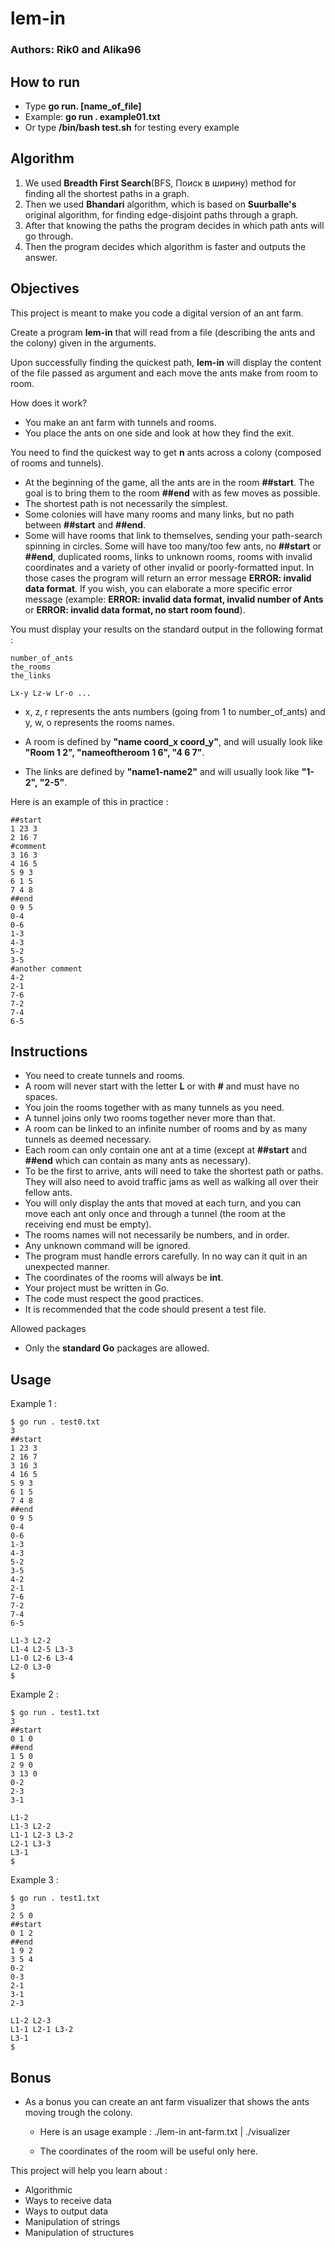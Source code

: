 # lem-in

### Authors: Rik0 and Alika96


## How to run
* Type  **go run. [name_of_file]**
* Example: **go run . example01.txt**
* Or type **/bin/bash test.sh** for testing every example

## Algorithm 
1. We used **Breadth First Search**(BFS, Поиск в ширину) method for finding all the shortest paths in a graph.
2. Then we used **Bhandari** algorithm, which is based on **Suurballe's** original algorithm, for finding edge-disjoint paths through a graph.
3. After that knowing the paths the program decides in which path ants will go through.
4. Then the program decides which algorithm is faster and outputs the answer.

## Objectives

This project is meant to make you code a digital version of an ant farm.

Create a program **lem-in** that will read from a file (describing the ants and the colony) given in the arguments.

Upon successfully finding the quickest path, **lem-in** will display the content of the file passed as argument and each move the ants make from room to room.

How does it work?

* You make an ant farm with tunnels and rooms.
* You place the ants on one side and look at how they find the exit.

You need to find the quickest way to get **n** ants across a colony (composed of rooms and tunnels).

* At the beginning of the game, all the ants are in the room **##start**. The goal is to bring them to the room **##end** with as few moves as possible.
* The shortest path is not necessarily the simplest.
* Some colonies will have many rooms and many links, but no path between **##start** and **##end**.
* Some will have rooms that link to themselves, sending your path-search spinning in circles. Some will have too many/too few ants, no **##start** or **##end**, duplicated rooms, links to unknown rooms, rooms with invalid coordinates and a variety of other invalid or poorly-formatted input. In those cases the program will return an error message **ERROR: invalid data format**. If you wish, you can elaborate a more specific error message (example: **ERROR: invalid data format, invalid number of Ants** or **ERROR: invalid data format, no start room found**).

You must display your results on the standard output in the following format :

    number_of_ants
    the_rooms
    the_links

    Lx-y Lz-w Lr-o ...

* x, z, r represents the ants numbers (going from 1 to number_of_ants) and y, w, o represents the rooms names.

* A room is defined by **"name coord_x coord_y"**, and will usually look like **"Room 1 2", "nameoftheroom 1 6", "4 6 7"**.

* The links are defined by **"name1-name2"** and will usually look like **"1-2", "2-5"**.

Here is an example of this in practice :

    ##start
    1 23 3
    2 16 7
    #comment
    3 16 3
    4 16 5
    5 9 3
    6 1 5
    7 4 8
    ##end
    0 9 5
    0-4
    0-6
    1-3
    4-3
    5-2
    3-5
    #another comment
    4-2
    2-1
    7-6
    7-2
    7-4
    6-5


## Instructions

* You need to create tunnels and rooms.
* A room will never start with the letter **L** or with **#** and must have no spaces.
* You join the rooms together with as many tunnels as you need.
* A tunnel joins only two rooms together never more than that.
* A room can be linked to an infinite number of rooms and by as many tunnels as deemed necessary.
* Each room can only contain one ant at a time (except at **##start** and **##end** which can contain as many ants as necessary).
* To be the first to arrive, ants will need to take the shortest path or paths. They will also need to avoid traffic jams as well as walking all over their fellow ants.
* You will only display the ants that moved at each turn, and you can move each ant only once and through a tunnel (the room at the receiving end must be empty).
* The rooms names will not necessarily be numbers, and in order.
* Any unknown command will be ignored.
* The program must handle errors carefully. In no way can it quit in an unexpected manner.
* The coordinates of the rooms will always be **int**.
* Your project must be written in Go.
* The code must respect the good practices.
* It is recommended that the code should present a test file.

Allowed packages

* Only the **standard Go** packages are allowed.

## Usage

Example 1 :

    $ go run . test0.txt
    3
    ##start
    1 23 3
    2 16 7
    3 16 3
    4 16 5
    5 9 3
    6 1 5
    7 4 8
    ##end
    0 9 5
    0-4
    0-6
    1-3
    4-3
    5-2
    3-5
    4-2
    2-1
    7-6
    7-2
    7-4
    6-5

    L1-3 L2-2
    L1-4 L2-5 L3-3
    L1-0 L2-6 L3-4
    L2-0 L3-0
    $

Example 2 :

    $ go run . test1.txt
    3
    ##start
    0 1 0
    ##end
    1 5 0
    2 9 0
    3 13 0
    0-2
    2-3
    3-1

    L1-2
    L1-3 L2-2
    L1-1 L2-3 L3-2
    L2-1 L3-3
    L3-1
    $

Example 3 :

    $ go run . test1.txt
    3
    2 5 0
    ##start
    0 1 2
    ##end
    1 9 2
    3 5 4
    0-2
    0-3
    2-1
    3-1
    2-3

    L1-2 L2-3
    L1-1 L2-1 L3-2
    L3-1
    $

## Bonus

* As a bonus you can create an ant farm visualizer that shows the ants moving trough the colony.
    * Here is an usage example : ./lem-in ant-farm.txt | ./visualizer

    * The coordinates of the room will be useful only here.

This project will help you learn about :

* Algorithmic
* Ways to receive data
* Ways to output data
* Manipulation of strings
* Manipulation of structures
